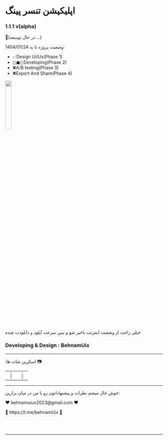 <h1> اپلیکیشن تنسر پینگ  </h1>
<h3>1.1.1 v(alpha)</h3>
<p>🔧(در حال توسعه ...)</p>
<p>وضعیت پروژه تا به 1404/01/24:</p>
<ul>
  <li>✅Design Ui/Ux(Phase 1)</li>
  <li>◻◼◻Developing(Phase 2)</li>
  <li>❌A/B testing(Phase 3)</li>
  <li>❌Export And Share(Phase 4)</li>
</ul>
<img src="http://www.behnamuix2024.com/img/git/maintenance.gif" width="20%" height="20%"  />

<p>خیلی راحت از وضعیت اینترتت باخبر شو و ببین سرعت آپلود و دانلودت چنده</p>
<h3>Developing & Design : BehnamUix</h3>
<hr>
<p> :اسکرین شات ها 📷</p>
<table>
  <tr>
    <th><img src="https://behnamuix2024.com/img/home.png" width="50%"  /></th>
    <th><img src="https://behnamuix2024.com/img/splash.png" width="50%" /></th>
  </tr>


</table>
<hr>
<p>خوش حال میشم نظرات و پیشنهاداتون رو با من در میان بزارین:</p>
<p>❤ behnamuiux2023@gmail.com ❤</p>
<p>💙 https://t.me/behnamUix 💙</p>

<br>
<br>
<hr>


